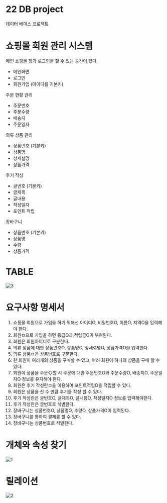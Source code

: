 # 22 DB project
데이터 베이스 프로젝트

# 쇼핑몰 회원 관리 시스템
메인 쇼핑몰 창과 로그인을 할 수 있는 공간이 있다.

- 메인화면
- 로그인 
- 회원가입 (아이디를 기본키)

주문 현황 관리
- 주문번호
- 주문수량
- 배송지
- 주문일자

의류 상품 관리
- 상품번호 (기본키)
- 상품명
- 상세설명
- 상품가격

후기 작성 
- 글번호 (기본키)
- 글제목
- 글내용
- 작성일자
- 포인트 적립

장바구니
- 상품번호 (기본키)
- 상품명
- 수량
- 상품가격

# TABLE
![3](https://user-images.githubusercontent.com/81346117/175144555-0e29a0ca-0e60-4631-8159-f02cabbb8438.PNG)



# 요구사항 명세서
1. 쇼핑몰 회원으로 가입을 하기 위해선 아이디O, 비밀번호O, 이름O, 지역O을 입력해야 한다.
2. 회원ㅁ으로 가입을 하면 등급O과 적립금O이 부여된다.
3. 회원은 회원아이디로 구분한다.
4. 의류 상품에 대한 상품번호O, 상품명O, 상세설명O, 상품가격O을 입력한다.
5. 의류 상품ㅁ은 상품번호로 구분한다.
6. 한 회원이 여러개의 상품을 구매할 수 있고, 여러 회원이 하나의 상품을 구매 할 수 있다.
7. 회원이 상품을 주문◇할 시 주문에 대한 주문번호O와 주문수량O, 배송지O, 주문일자O 정보를 유지해야 한다.
8. 회원은 후기 작성란ㅁ을 이용하여 포인트적립O을 적립할 수 있다.
9. 회원은 상품을 산 수 만큼 후기를 작성 할 수 있다.
10. 후기 작성란은 글번호O, 글제목O, 글내용O, 작성일자O 정보를 입력해야한다.
11. 후기 작성란은 글번호로 식별한다.
12. 장바구니는 상품번호O, 상품명O, 수량O, 상품가격O이 입력된다.
13. 장바구니를 통하여 결제를 할 수 있다.
14. 장바구니는 상품번호로 식별한다.

# 개체와 속성 찾기
![1](https://user-images.githubusercontent.com/81346117/175143564-ac56d534-03ad-4e10-8268-1c815962d6ba.PNG)

# 릴레이션
![2](https://user-images.githubusercontent.com/81346117/175143567-4afe7e74-5827-4c36-a84d-ee9431190ec2.PNG)





